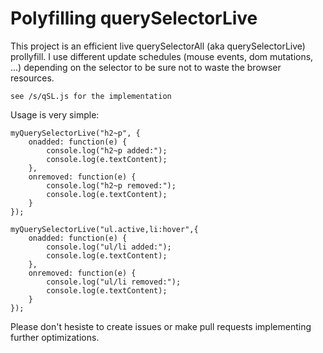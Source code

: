 Polyfilling querySelectorLive
=============================

This project is an efficient live querySelectorAll (aka querySelectorLive) prollyfill. I use different update schedules (mouse events, dom mutations, ...) depending on the selector to be sure not to waste the browser resources.

	see /s/qSL.js for the implementation

Usage is very simple:

	myQuerySelectorLive("h2~p", {
		onadded: function(e) {
			console.log("h2~p added:");
			console.log(e.textContent);
		},
		onremoved: function(e) {
			console.log("h2~p removed:");
			console.log(e.textContent);
		}
	});
	
	myQuerySelectorLive("ul.active,li:hover",{
		onadded: function(e) {
			console.log("ul/li added:");
			console.log(e.textContent);
		},
		onremoved: function(e) {
			console.log("ul/li removed:");
			console.log(e.textContent);
		}
	});

Please don't hesiste to create issues or make pull requests implementing further optimizations.
